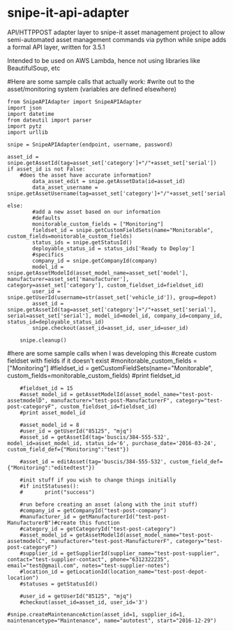 # snipe-it-api-adapter
API/HTTPPOST adapter layer to snipe-it asset management project to allow semi-automated asset management commands via python while snipe adds a formal API layer, written for 3.5.1

Intended to be used on AWS Lambda, hence not using libraries like BeautifulSoup, etc

#Here are some sample calls that actually work:
	#write out to the asset/monitoring system (variables are defined elsewhere)
	
	from SnipeAPIAdapter import SnipeAPIAdapter
	import json
	import datetime
	from dateutil import parser
	import pytz
	import urllib

	snipe = SnipeAPIAdapter(endpoint, username, password)

	asset_id = snipe.getAssetId(tag=asset_set['category']+"/"+asset_set['serial'])
	if asset_id is not False:
		#does the asset have accurate information?
        	data_asset_edit = snipe.getAssetData(id=asset_id)
        	data_asset_username = snipe.getAssetUsername(tag=asset_set['category']+"/"+asset_set['serial'])

	else:
        	#add a new asset based on our information
        	#defaults
        	monitorable_custom_fields = ["Monitoring"]
        	fieldset_id = snipe.getCustomFieldSets(name="Monitorable", custom_fields=monitorable_custom_fields)
        	status_ids = snipe.getStatusId()
        	deployable_status_id = status_ids['Ready to Deploy']
        	#specifics
        	company_id = snipe.getCompanyId(company)
        	model_id = snipe.getAssetModelId(asset_model_name=asset_set['model'], manufacturer=asset_set['manufacturer'], category=asset_set['category'], custom_fieldset_id=fieldset_id)
        	user_id = snipe.getUserId(username=str(asset_set['vehicle_id']), group=depot)
        	asset_id = snipe.getAssetId(tag=asset_set['category']+"/"+asset_set['serial'], serial=asset_set['serial'], model_id=model_id, company_id=company_id, status_id=deployable_status_id)
        	snipe.checkout(asset_id=asset_id, user_id=user_id)
	
		snipe.cleanup()


#here are some sample calls when I was developing this
        #create custom fieldset with fields if it doesn't exist
        #monitorable_custom_fields = ["Monitoring"]
        #fieldset_id = getCustomFieldSets(name="Monitorable", custom_fields=monitorable_custom_fields)
        #print fieldset_id

        #fieldset_id = 15
        #asset_model_id = getAssetModelId(asset_model_name="test-post-assetmodelD", manufacturer="test-post-ManufacturerF", category="test-post-categoryF", custom_fieldset_id=fieldset_id)
        #print asset_model_id

        #asset_model_id = 8
        #user_id = getUserId("85125", "mjq")
        #asset_id = getAssetId(tag='buscis/384-555-532', model_id=asset_model_id, status_id='6', purchase_date='2016-03-24', custom_field_def={"Monitoring":"test"})

        #asset_id = editAsset(tag='buscis/384-555-532', custom_field_def={"Monitoring":"editedtest"})

        #init stuff if you wish to change things initially
        #if initStatuses():
        #       print("success")

        #run before creating an asset (along with the init stuff)
        #company_id = getCompanyId("test-post-company")
        #manufacturer_id = getManufacturerId("test-post-ManufacturerB")#create this function
        #category_id = getCategoryId("test-post-category")
        #asset_model_id = getAssetModelId(asset_model_name="test-post-assetmodelC", manufacturer="test-post-ManufacturerF", category="test-post-categoryF")
        #supplier_id = getSupplierId(supplier_name="test-post-supplier", contact="test-supplier-contact", phone="6312322235", email="test@gmail.com", notes="test-supplier-notes")
        #location_id = getLocationId(location_name="test-post-depot-location")
        #statuses = getStatusId()

        #user_id = getUserId("85125", "mjq")
        #checkout(asset_id=asset_id, user_id='3')	
	
	#snipe.createMaintenanceAction(asset_id=1, supplier_id=1, maintenancetype="Maintenance", name="autotest", start="2016-12-29")
